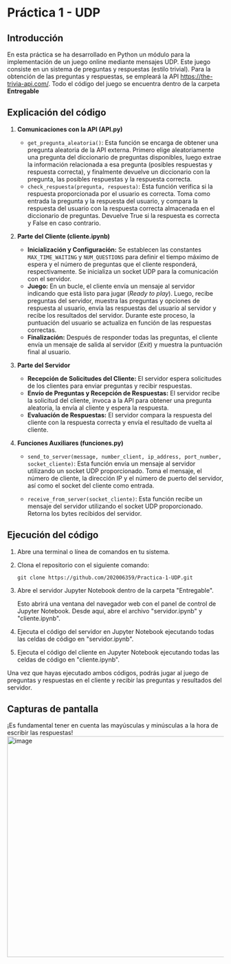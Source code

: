 # Práctica 1 - UDP
## Introducción
En esta práctica se ha desarrollado en Python un módulo para la implementación de un juego online mediante mensajes UDP. Este juego consiste en un sistema de preguntas y respuestas (estilo trivial). Para la obtención de las preguntas y respuestas, se empleará la API https://the-trivia-api.com/. Todo el código del juego se encuentra dentro de la carpeta **Entregable**
## Explicación del código
1. **Comunicaciones con la API (API.py)**
    - `get_pregunta_aleatoria()`: Esta función se encarga de obtener una pregunta aleatoria de la API externa. Primero elige aleatoriamente una pregunta del diccionario de preguntas disponibles, luego extrae la información relacionada a esa pregunta (posibles respuestas y respuesta correcta), y finalmente devuelve un diccionario con la pregunta, las posibles respuestas y la respuesta correcta.
    - `check_respuesta(pregunta, respuesta)`: Esta función verifica si la respuesta proporcionada por el usuario es correcta. Toma como entrada la pregunta y la respuesta del usuario, y compara la respuesta del usuario con la respuesta correcta almacenada en el diccionario de preguntas. Devuelve True si la respuesta es correcta y False en caso contrario.

2. **Parte del Cliente (cliente.ipynb)**
    - **Inicialización y Configuración:** Se establecen las constantes `MAX_TIME_WAITING` y `NUM_QUESTIONS` para definir el tiempo máximo de espera y el número de preguntas que el cliente responderá, respectivamente. Se inicializa un socket UDP para la comunicación con el servidor.
   - **Juego:** En un bucle, el cliente envía un mensaje al servidor indicando que está listo para jugar (*Ready to play*). Luego, recibe preguntas del servidor, muestra las preguntas y opciones de respuesta al usuario, envía las respuestas del usuario al servidor y recibe los resultados del servidor. Durante este proceso, la puntuación del usuario se actualiza en función de las respuestas correctas.
   - **Finalización:** Después de responder todas las preguntas, el cliente envía un mensaje de salida al servidor (*Exit*) y muestra la puntuación final al usuario.

3. **Parte del Servidor**
    - **Recepción de Solicitudes del Cliente:** El servidor espera solicitudes de los clientes para enviar preguntas y recibir respuestas.
    - **Envío de Preguntas y Recepción de Respuestas:** El servidor recibe la solicitud del cliente, invoca a la API para obtener una pregunta aleatoria, la envía al cliente y espera la respuesta.
    - **Evaluación de Respuestas:** El servidor compara la respuesta del cliente con la respuesta correcta y envía el resultado de vuelta al cliente.

4. **Funciones Auxiliares (funciones.py)**
    - `send_to_server(message, number_client, ip_address, port_number, socket_cliente)`: Esta función envía un mensaje al servidor utilizando un socket UDP proporcionado. Toma el mensaje, el número de cliente, la dirección IP y el número de puerto del servidor, así como el socket del cliente como entrada.
    
    - `receive_from_server(socket_cliente)`: Esta función recibe un mensaje del servidor utilizando el socket UDP proporcionado. Retorna los bytes recibidos del servidor.
## Ejecución del código 
1. Abre una terminal o línea de comandos en tu sistema.

2. Clona el repositorio con el siguiente comando:

    ```
    git clone https://github.com/202006359/Practica-1-UDP.git
    ```

3. Abre el servidor Jupyter Notebook dentro de la carpeta "Entregable".

    Esto abrirá una ventana del navegador web con el panel de control de Jupyter Notebook. Desde aquí, abre el archivo "servidor.ipynb" y "cliente.ipynb".

4. Ejecuta el código del servidor en Jupyter Notebook ejecutando todas las celdas de código en "servidor.ipynb".

5. Ejecuta el código del cliente en Jupyter Notebook ejecutando todas las celdas de código en "cliente.ipynb".

Una vez que hayas ejecutado ambos códigos, podrás jugar al juego de preguntas y respuestas en el cliente y recibir las preguntas y resultados del servidor. 

## Capturas de pantalla
¡Es fundamental tener en cuenta las mayúsculas y minúsculas a la hora de escribir las respuestas!
<img width="514" alt="image" src="https://github.com/202006359/Practica-1-UDP/assets/113789409/622ffe30-631a-410f-bd3b-1895b2a03d53">



